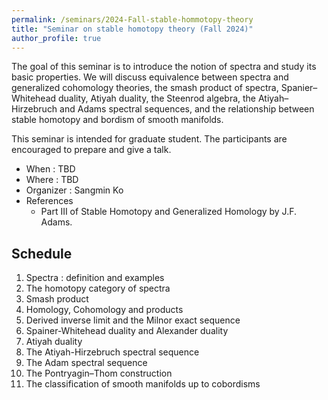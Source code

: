 ```yaml
---
permalink: /seminars/2024-Fall-stable-hommotopy-theory
title: "Seminar on stable homotopy theory (Fall 2024)"
author_profile: true
---
```


The goal of this seminar is to introduce the notion of spectra and study its basic properties. We will discuss equivalence between spectra and generalized cohomology theories, the smash product of spectra, Spanier–Whitehead duality, Atiyah duality, the Steenrod algebra, the Atiyah–Hirzebruch and Adams spectral sequences, and the relationship between stable homotopy and bordism of smooth manifolds.

This seminar is intended for graduate student. The participants are encouraged to prepare and give a talk.

- When : TBD
- Where : TBD
- Organizer : Sangmin Ko
- References
    - Part III of Stable Homotopy and Generalized Homology by J.F. Adams.


    
## Schedule

1. Spectra : definition and examples
2. The homotopy category of spectra
3. Smash product
4. Homology, Cohomology and products
5. Derived inverse limit and the Milnor exact sequence
6. Spainer-Whitehead duality and Alexander duality
7. Atiyah duality
8. The Atiyah-Hirzebruch spectral sequence
9. The Adam spectral sequence
10. The Pontryagin–Thom construction
11. The classification of smooth manifolds up to cobordisms



